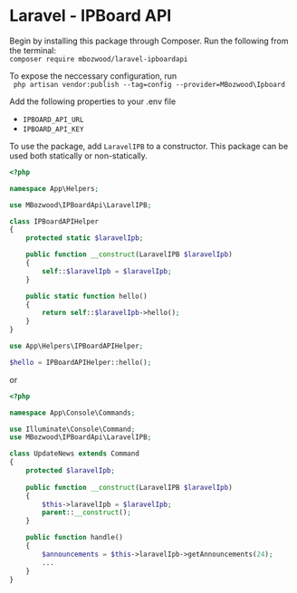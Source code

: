 # Laravel - IPBoard API

Begin by installing this package through Composer. Run the following from the terminal:  
` composer require mbozwood/laravel-ipboardapi `  

To expose the neccessary configuration, run  
` php artisan vendor:publish --tag=config --provider=MBozwood\Ipboard`

Add the following properties to your .env file
 - `IPBOARD_API_URL`
 - `IPBOARD_API_KEY`  
 
To use the package, add `LaravelIPB` to a constructor. This package can be used both statically or non-statically.

```php
<?php

namespace App\Helpers;

use MBozwood\IPBoardApi\LaravelIPB;

class IPBoardAPIHelper
{
    protected static $laravelIpb;

    public function __construct(LaravelIPB $laravelIpb)
    {
        self::$laravelIpb = $laravelIpb;
    }

    public static function hello()
    {
        return self::$laravelIpb->hello();
    }
}
```

```php
use App\Helpers\IPBoardAPIHelper;

$hello = IPBoardAPIHelper::hello();
```
or

```php
<?php

namespace App\Console\Commands;

use Illuminate\Console\Command;
use MBozwood\IPBoardApi\LaravelIPB;

class UpdateNews extends Command
{
    protected $laravelIpb;
    
    public function __construct(LaravelIPB $laravelIpb)
    {
        $this->laravelIpb = $laravelIpb;
        parent::__construct();
    }

    public function handle()
    {
        $announcements = $this->laravelIpb->getAnnouncements(24);
        ...
    }
}
```
